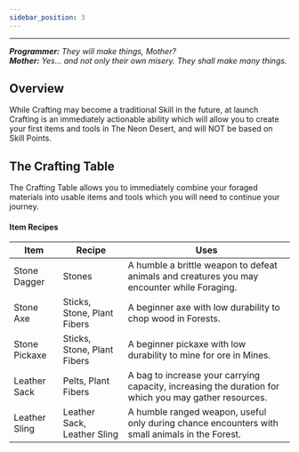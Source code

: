 ```yaml
---
sidebar_position: 3
---
```


***
_**Programmer:** They will make things, Mother?_  
_**Mother:** Yes… and not only their own misery. They shall make many things._

## Overview

While Crafting may become a traditional Skill in the future, at launch Crafting is an immediately actionable ability which will allow you to create your first items and tools in The Neon Desert, and will NOT be based on Skill Points.

## The Crafting Table

The Crafting Table allows you to immediately combine your foraged materials into usable items and tools which you will need to continue your journey.

#### Item Recipes

| Item          	| Recipe                      	| Uses                                                                                                  	|
|---------------	|-----------------------------	|-------------------------------------------------------------------------------------------------------	|
| Stone Dagger  	| Stones                      	| A humble a brittle weapon to defeat animals and creatures you may encounter while Foraging.           	|
| Stone Axe     	| Sticks, Stone, Plant Fibers 	| A beginner axe with low durability to chop wood in Forests.                                           	|
| Stone Pickaxe 	| Sticks, Stone, Plant Fibers 	| A beginner pickaxe with low durability to mine for ore in Mines.                                      	|
| Leather Sack  	| Pelts, Plant Fibers         	| A bag to increase your carrying capacity, increasing the duration for which you may gather resources. 	|
| Leather Sling 	| Leather Sack, Leather Sling 	| A humble ranged weapon, useful only during chance encounters with small animals in the Forest.        	|